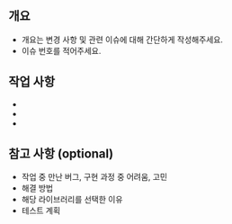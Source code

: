 ## 개요

- 개요는 변경 사항 및 관련 이슈에 대해 간단하게 작성해주세요.
- 이슈 번호를 적어주세요.

## 작업 사항

-
-
-

## 참고 사항 (optional)

- 작업 중 만난 버그, 구현 과정 중 어려움, 고민
- 해결 방법
- 해당 라이브러리를 선택한 이유
- 테스트 계획
